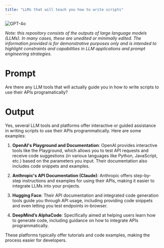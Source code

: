 ```yaml
---
title: "LLMs that will teach you how to write scripts"
---
```

![GPT-4o](https://img.shields.io/badge/GPT--4o-3333FF?style=for-the-badge&logo=openai&logoColor=white)



*Note: this repository consists of the outputs of large language models (LLMs). In many cases, these are unedited or minimally edited. The information provided is for demonstrative purposes only and is intended to highlight constraints and capabilities in LLM applications and prompt engineering strategies.*


# Prompt

Are there any LLM tools that will actually guide you in how to write scripts to use their APIs programatically?

# Output

Yes, several LLM tools and platforms offer interactive or guided assistance in writing scripts to use their APIs programmatically. Here are some examples:

1. **OpenAI's Playground and Documentation**: OpenAI provides interactive tools like the Playground, which allows you to test API requests and receive code suggestions (in various languages like Python, JavaScript, etc.) based on the parameters you input. Their documentation also includes code snippets and examples.

2. **Anthropic's API Documentation (Claude)**: Anthropic offers step-by-step instructions and examples for using their APIs, making it easier to integrate LLMs into your projects.

3. **Hugging Face**: Their API documentation and integrated code generation tools guide you through API usage, including providing code snippets and even letting you test endpoints in-browser.

4. **DeepMind’s AlphaCode**: Specifically aimed at helping users learn how to generate code, including guidance on how to integrate APIs programmatically.

These platforms typically offer tutorials and code examples, making the process easier for developers.